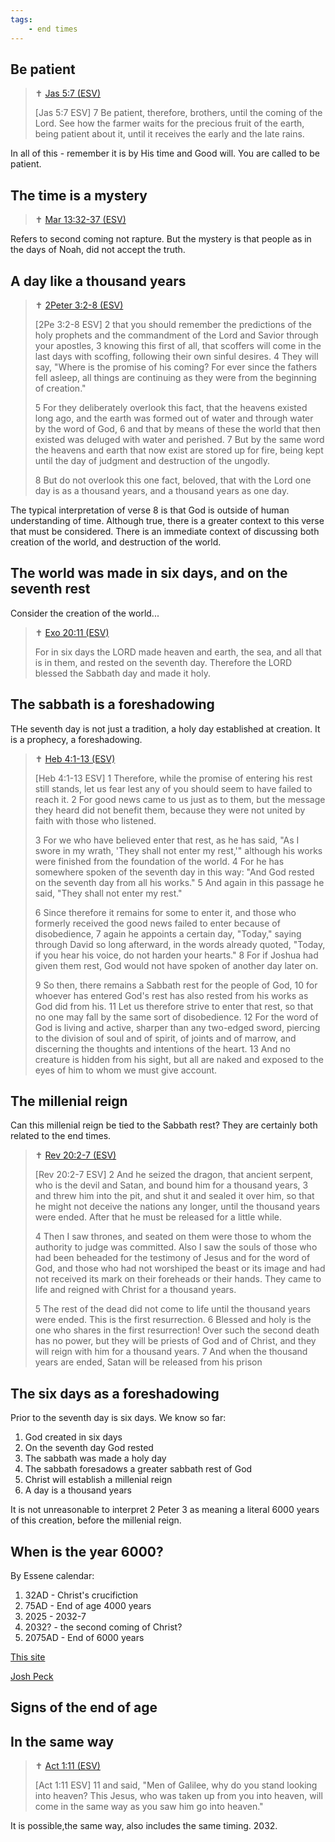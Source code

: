 ```yaml
---
tags:
    - end times
---
```


## Be patient

> ✝️ [Jas 5:7 (ESV)](https://www.blueletterbible.org/esv/Jas/5/7)
>
> [Jas 5:7 ESV] 7 Be patient, therefore, brothers, until the coming of the Lord. See how the farmer waits for the precious fruit of the earth, being patient about it, until it receives the early and the late rains.

In all of this - remember it is by His time and Good will. You are called to be patient.


## The time is a mystery

> ✝️ [Mar 13:32-37 (ESV)](https://www.blueletterbible.org/esv/Mar/13/32-37)
>
> 

Refers to second coming not rapture. But the mystery is that people as in the days of Noah, did not accept the truth.
## A day like a thousand years

> ✝️ [2Peter 3:2-8 (ESV)](https://www.blueletterbible.org/esv/2Peter/3/2-8)
>
> [2Pe 3:2-8 ESV] 2 that you should remember the predictions of the holy prophets and the commandment of the Lord and Savior through your apostles, 3 knowing this first of all, that scoffers will come in the last days with scoffing, following their own sinful desires. 4 They will say, "Where is the promise of his coming? For ever since the fathers fell asleep, all things are continuing as they were from the beginning of creation." 
>
> 5 For they deliberately overlook this fact, that the heavens existed long ago, and the earth was formed out of water and through water by the word of God, 6 and that by means of these the world that then existed was deluged with water and perished. 7 But by the same word the heavens and earth that now exist are stored up for fire, being kept until the day of judgment and destruction of the ungodly. 
>
> 8 But do not overlook this one fact, beloved, that with the Lord one day is as a thousand years, and a thousand years as one day.

The typical interpretation of verse 8 is that God is outside of human understanding of time. Although true, there is a greater 
context to this verse that must be considered. There is an immediate context of discussing both creation of the world, and destruction of the world.

## The world was made in six days, and on the seventh rest

Consider the creation of the world...

> ✝️ [Exo 20:11 (ESV)](https://www.blueletterbible.org/esv/Exo/20/11)
>
> For in six days the LORD made heaven and earth, the sea, and all that is in them, and rested on the seventh day. Therefore the LORD blessed the Sabbath day and made it holy.

## The sabbath is a foreshadowing

THe seventh day is not just a tradition, a holy day established at creation. It is a prophecy, a foreshadowing.

> ✝️ [Heb 4:1-13 (ESV)](https://www.blueletterbible.org/esv/Heb/4/1-13)
>
> [Heb 4:1-13 ESV] 
> 1 Therefore, while the promise of entering his rest still stands, let us fear lest any of you should seem to have failed to reach it. 
> 2 For good news came to us just as to them, but the message they heard did not benefit them, because they were not united by faith with those who listened. 
>
> 3 For we who have believed enter that rest, as he has said, "As I swore in my wrath, 'They shall not enter my rest,'" although his works were finished from the foundation of the world. 
> 4 For he has somewhere spoken of the seventh day in this way: "And God rested on the seventh day from all his works." 
> 5 And again in this passage he said, "They shall not enter my rest."
> 
> 6 Since therefore it remains for some to enter it, and those who formerly received the good news failed to enter because of disobedience, 7 again he appoints a certain day, "Today," saying through David so long afterward, in the words already quoted, "Today, if you hear his voice, do not harden your hearts." 
> 8 For if Joshua had given them rest, God would not have spoken of another day later on. 
>
> 9 So then, there remains a Sabbath rest for the people of God, 10 for whoever has entered God's rest has also rested from his works as God did from his. 
> 11 Let us therefore strive to enter that rest, so that no one may fall by the same sort of disobedience. 
> 12 For the word of God is living and active, sharper than any two-edged sword, piercing to the division of soul and of spirit, of joints and of marrow, and discerning the thoughts and intentions of the heart. 13 And no creature is hidden from his sight, but all are naked and exposed to the eyes of him to whom we must give account.

## The millenial reign

Can this millenial reign be tied to the Sabbath rest? They are certainly both related to the end times.

> ✝️ [Rev 20:2-7 (ESV)](https://www.blueletterbible.org/esv/Rev/20/2-7)
>
> [Rev 20:2-7 ESV] 2 And he seized the dragon, that ancient serpent, who is the devil and Satan, and bound him for a thousand years, 3 and threw him into the pit, and shut it and sealed it over him, so that he might not deceive the nations any longer, until the thousand years were ended. After that he must be released for a little while. 
>
> 4 Then I saw thrones, and seated on them were those to whom the authority to judge was committed. Also I saw the souls of those who had been beheaded for the testimony of Jesus and for the word of God, and those who had not worshiped the beast or its image and had not received its mark on their foreheads or their hands. They came to life and reigned with Christ for a thousand years. 
> 
> 5 The rest of the dead did not come to life until the thousand years were ended. This is the first resurrection. 6 Blessed and holy is the one who shares in the first resurrection! Over such the second death has no power, but they will be priests of God and of Christ, and they will reign with him for a thousand years. 7 And when the thousand years are ended, Satan will be released from his prison

## The six days as a foreshadowing

Prior to the seventh day is six days. We know so far:

1. God created in six days
1. On the seventh day God rested
1. The sabbath was made a holy day
1. The sabbath foresadows a greater sabbath rest of God
1. Christ will establish a millenial reign
1. A day is a thousand years

It is not unreasonable to interpret 2 Peter 3 as meaning a literal 6000 years of this creation, before the millenial reign.

## When is the year 6000?

By Essene calendar:

1. 32AD -  Christ's crucifiction
1. 75AD - End of age 4000 years
1. 2025 - 2032-7
1. 2032? - the second coming of Christ?
1. 2075AD - End of 6000 years

[This site](https://www.fivedoves.com/letters/mar2024/luisv310-2.htm)

[Josh Peck](https://www.youtube.com/watch?v=3b2XhHOA6Rc)

## Signs of the end of age

## In the same way

> ✝️ [Act 1:11 (ESV)](https://www.blueletterbible.org/esv/Act/1/11)
>
> [Act 1:11 ESV] 11 and said, "Men of Galilee, why do you stand looking into heaven? This Jesus, who was taken up from you into heaven, will come in the same way as you saw him go into heaven."

It is possible,the same way, also includes the same timing. 2032.